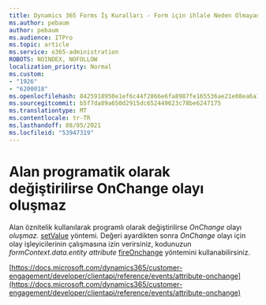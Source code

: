 ```yaml
---
title: Dynamics 365 Forms İş Kuralları - Form için ihlale Neden Olmayan İş Kuralları
ms.author: pebaum
author: pebaum
ms.audience: ITPro
ms.topic: article
ms.service: o365-administration
ROBOTS: NOINDEX, NOFOLLOW
localization_priority: Normal
ms.custom:
- "1926"
- "6200018"
ms.openlocfilehash: 8425918950e1ef6c44f2866e6fa8987fe165536ae21e08ea6a1da880f761d512
ms.sourcegitcommit: b5f7da89a650d2915dc652449623c78be6247175
ms.translationtype: MT
ms.contentlocale: tr-TR
ms.lasthandoff: 08/05/2021
ms.locfileid: "53947319"
---
```

# <a name="onchange-event-does-not-occur-if-the-field-is-changed-programmatically"></a>Alan programatik olarak değiştirilirse OnChange olayı oluşmaz

Alan öznitelik kullanılarak programlı olarak değiştirilirse *OnChange* olayı *oluşmaz.* [setValue](https://docs.microsoft.com/dynamics365/customer-engagement/developer/clientapi/reference/attributes/setvalue) yöntemi. Değeri ayardikten sonra *OnChange* olayı için olay işleyicilerinin çalışmasına izin verirsiniz, kodunuzun *formContext.data.entity attribute* [fireOnchange](https://docs.microsoft.com/dynamics365/customer-engagement/developer/clientapi/reference/attributes/fireonchange) yöntemini kullanabilirsiniz.

[https://docs.microsoft.com/dynamics365/customer-engagement/developer/clientapi/reference/events/attribute-onchange](https://docs.microsoft.com/dynamics365/customer-engagement/developer/clientapi/reference/events/attribute-onchange)
